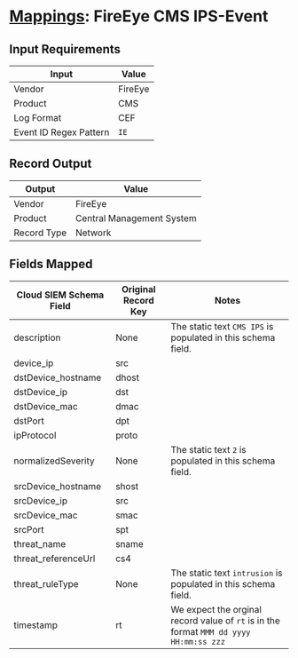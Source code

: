# [Mappings](README.md): FireEye CMS IPS-Event

## Input Requirements

|Input|Value|
|-----|-----|
|Vendor|FireEye|
|Product|CMS|
|Log Format|CEF|
|Event ID Regex Pattern|`IE`|

## Record Output

|Output|Value|
|------|-----|
|Vendor|FireEye|
|Product|Central Management System|
|Record Type|Network|

## Fields Mapped

|Cloud SIEM Schema Field|Original Record Key|Notes|
|-----------------------|-------------------|-----|
|description|None|The static text `CMS IPS` is populated in this schema field.|
|device_ip|src||
|dstDevice_hostname|dhost||
|dstDevice_ip|dst||
|dstDevice_mac|dmac||
|dstPort|dpt||
|ipProtocol|proto||
|normalizedSeverity|None|The static text `2` is populated in this schema field.|
|srcDevice_hostname|shost||
|srcDevice_ip|src||
|srcDevice_mac|smac||
|srcPort|spt||
|threat_name|sname||
|threat_referenceUrl|cs4||
|threat_ruleType|None|The static text `intrusion` is populated in this schema field.|
|timestamp|rt|We expect the orginal record value of `rt` is in the format `MMM dd yyyy HH:mm:ss zzz`|

